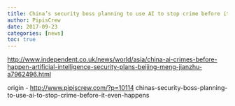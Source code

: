 ```yaml
---
title: China’s security boss planning to use AI to stop crime before it even happens
author: PipisCrew
date: 2017-09-23
categories: [news]
toc: true
---
```


http://www.independent.co.uk/news/world/asia/china-ai-crimes-before-happen-artificial-intelligence-security-plans-beijing-meng-jianzhu-a7962496.html

origin - http://www.pipiscrew.com/?p=10114 chinas-security-boss-planning-to-use-ai-to-stop-crime-before-it-even-happens